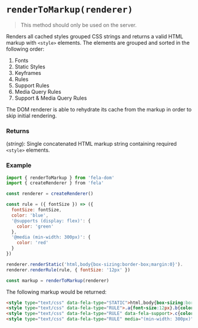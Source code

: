 # `renderToMarkup(renderer)`

> This method should only be used on the server.

Renders all cached styles grouped CSS strings and returns a valid HTML markup with `<style>` elements. The elements are grouped and sorted in the following order:

1. Fonts
2. Static Styles
3. Keyframes
4. Rules
5. Support Rules
6. Media Query Rules
7. Support & Media Query Rules

The DOM renderer is able to rehydrate its cache from the markup in order to skip initial rendering.

### Returns
(*string*): Single concatenated HTML markup string containing required `<style>` elements.

### Example
```javascript
import { renderToMarkup } from 'fela-dom'
import { createRenderer } from 'fela'

const renderer = createRenderer()

const rule = ({ fontSize }) => ({
  fontSize: fontSize,
  color: 'blue',
  '@supports (display: flex)': {
    color: 'green'
  },
  '@media (min-width: 300px)': {
    color: 'red'
  }
})

renderer.renderStatic('html,body{box-sizing:border-box;margin:0}').
renderer.renderRule(rule, { fontSize: '12px' })

const markup = renderToMarkup(renderer)

```
The following markup would be returned:

```HTML
<style type="text/css" data-fela-type="STATIC">html,body{box-sizing:border-box;margin:0}</style>
<style type="text/css" data-fela-type="RULE">.a{font-size:12px}.b{color:blue}</style>
<style type="text/css" data-fela-type="RULE" data-fela-support>.c{color:green}</style>
<style type="text/css" data-fela-type="RULE" media="(min-width: 300px)">.d{color:red}</style>
```
